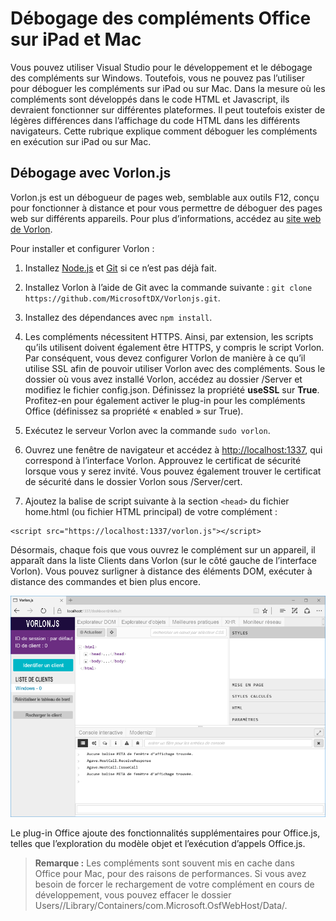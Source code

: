 
# <a name="debug-office-add-ins-on-ipad-and-mac"></a>Débogage des compléments Office sur iPad et Mac

Vous pouvez utiliser Visual Studio pour le développement et le débogage des compléments sur Windows. Toutefois, vous ne pouvez pas l’utiliser pour déboguer les compléments sur iPad ou sur Mac. Dans la mesure où les compléments sont développés dans le code HTML et Javascript, ils devraient fonctionner sur différentes plateformes. Il peut toutefois exister de légères différences dans l’affichage du code HTML dans les différents navigateurs. Cette rubrique explique comment déboguer les compléments en exécution sur iPad ou sur Mac. 

## <a name="debugging-with-vorlon.js"></a>Débogage avec Vorlon.js 

Vorlon.js est un débogueur de pages web, semblable aux outils F12, conçu pour fonctionner à distance et pour vous permettre de déboguer des pages web sur différents appareils. Pour plus d’informations, accédez au [site web de Vorlon](http://www.vorlonjs.com).  

Pour installer et configurer Vorlon : 

1.  Installez [Node.js](https://nodejs.org) et [Git](https://git-scm.com/) si ce n’est pas déjà fait. 

2.  Installez Vorlon à l’aide de Git avec la commande suivante : `git clone https://github.com/MicrosoftDX/Vorlonjs.git`.

3.  Installez des dépendances avec `npm install`.

4.  Les compléments nécessitent HTTPS. Ainsi, par extension, les scripts qu’ils utilisent doivent également être HTTPS, y compris le script Vorlon. Par conséquent, vous devez configurer Vorlon de manière à ce qu’il utilise SSL afin de pouvoir utiliser Vorlon avec des compléments. Sous le dossier où vous avez installé Vorlon, accédez au dossier /Server et modifiez le fichier config.json. Définissez la propriété **useSSL** sur **True**. Profitez-en pour également activer le plug-in pour les compléments Office (définissez sa propriété « enabled » sur True). 

5.  Exécutez le serveur Vorlon avec la commande `sudo vorlon`. 

6.  Ouvrez une fenêtre de navigateur et accédez à [http://localhost:1337](http://localhost:1337), qui correspond à l’interface Vorlon. Approuvez le certificat de sécurité lorsque vous y serez invité. Vous pouvez également trouver le certificat de sécurité dans le dossier Vorlon sous /Server/cert. 

7.  Ajoutez la balise de script suivante à la section `<head>` du fichier home.html (ou fichier HTML principal) de votre complément :
```    
<script src="https://localhost:1337/vorlon.js"></script>    
```  

Désormais, chaque fois que vous ouvrez le complément sur un appareil, il apparaît dans la liste Clients dans Vorlon (sur le côté gauche de l’interface Vorlon). Vous pouvez surligner à distance des éléments DOM, exécuter à distance des commandes et bien plus encore.  

![Capture d’écran de l’interface Vorlon.js](../../images/vorlon_interface.png)

Le plug-in Office ajoute des fonctionnalités supplémentaires pour Office.js, telles que l’exploration du modèle objet et l’exécution d’appels Office.js. 


> **Remarque :** Les compléments sont souvent mis en cache dans Office pour Mac, pour des raisons de performances. Si vous avez besoin de forcer le rechargement de votre complément en cours de développement, vous pouvez effacer le dossier Users/<usr>/Library/Containers/com.Microsoft.OsfWebHost/Data/.  
